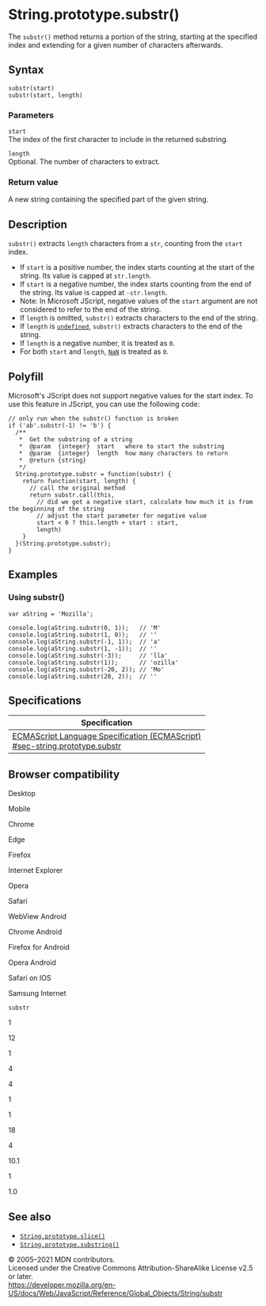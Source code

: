 # String.prototype.substr()

The `substr()` method returns a portion of the string, starting at the specified index and extending for a given number of characters afterwards.

## Syntax

    substr(start)
    substr(start, length)

### Parameters

`start`  
The index of the first character to include in the returned substring.

`length`  
Optional. The number of characters to extract.

### Return value

A new string containing the specified part of the given string.

## Description

`substr()` extracts `length` characters from a `str`, counting from the `start` index.

-   If `start` is a positive number, the index starts counting at the start of the string. Its value is capped at `str.length`.
-   If `start` is a negative number, the index starts counting from the end of the string. Its value is capped at `-str.length`.
-   Note: In Microsoft JScript, negative values of the `start` argument are not considered to refer to the end of the string.
-   If `length` is omitted, `substr()` extracts characters to the end of the string.
-   If `length` is [`undefined`](../undefined), `substr()` extracts characters to the end of the string.
-   If `length` is a negative number, it is treated as `0`.
-   For both `start` and `length`, [`NaN`](../nan) is treated as `0`.

## Polyfill

Microsoft's JScript does not support negative values for the start index. To use this feature in JScript, you can use the following code:

    // only run when the substr() function is broken
    if ('ab'.substr(-1) != 'b') {
      /**
       *  Get the substring of a string
       *  @param  {integer}  start   where to start the substring
       *  @param  {integer}  length  how many characters to return
       *  @return {string}
       */
      String.prototype.substr = function(substr) {
        return function(start, length) {
          // call the original method
          return substr.call(this,
            // did we get a negative start, calculate how much it is from the beginning of the string
            // adjust the start parameter for negative value
            start < 0 ? this.length + start : start,
            length)
        }
      }(String.prototype.substr);
    }

## Examples

### Using substr()

    var aString = 'Mozilla';

    console.log(aString.substr(0, 1));   // 'M'
    console.log(aString.substr(1, 0));   // ''
    console.log(aString.substr(-1, 1));  // 'a'
    console.log(aString.substr(1, -1));  // ''
    console.log(aString.substr(-3));     // 'lla'
    console.log(aString.substr(1));      // 'ozilla'
    console.log(aString.substr(-20, 2)); // 'Mo'
    console.log(aString.substr(20, 2));  // ''

## Specifications

<table><thead><tr class="header"><th>Specification</th></tr></thead><tbody><tr class="odd"><td><a href="https://tc39.es/ecma262/#sec-string.prototype.substr">ECMAScript Language Specification (ECMAScript)<br />
<span class="small">#sec-string.prototype.substr</span></a></td></tr></tbody></table>

## Browser compatibility

Desktop

Mobile

Chrome

Edge

Firefox

Internet Explorer

Opera

Safari

WebView Android

Chrome Android

Firefox for Android

Opera Android

Safari on IOS

Samsung Internet

`substr`

1

12

1

4

4

1

1

18

4

10.1

1

1.0

## See also

-   [`String.prototype.slice()`](slice)
-   [`String.prototype.substring()`](substring)

© 2005–2021 MDN contributors.  
Licensed under the Creative Commons Attribution-ShareAlike License v2.5 or later.  
<a href="https://developer.mozilla.org/en-US/docs/Web/JavaScript/Reference/Global_Objects/String/substr" class="_attribution-link">https://developer.mozilla.org/en-US/docs/Web/JavaScript/Reference/Global_Objects/String/substr</a>
